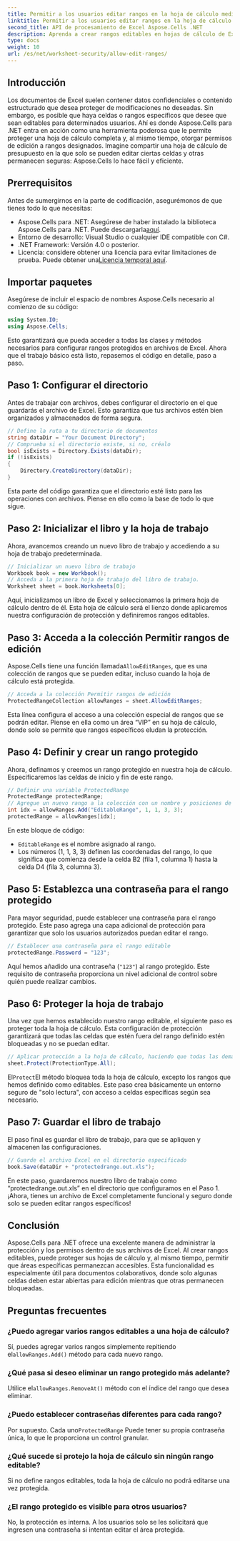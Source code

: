 ```yaml
---
title: Permitir a los usuarios editar rangos en la hoja de cálculo mediante Aspose.Cells
linktitle: Permitir a los usuarios editar rangos en la hoja de cálculo mediante Aspose.Cells
second_title: API de procesamiento de Excel Aspose.Cells .NET
description: Aprenda a crear rangos editables en hojas de cálculo de Excel utilizando Aspose.Cells para .NET, lo que permite editar celdas específicas mientras protege el resto con protección de la hoja de cálculo.
type: docs
weight: 10
url: /es/net/worksheet-security/allow-edit-ranges/
---
```

## Introducción
Los documentos de Excel suelen contener datos confidenciales o contenido estructurado que desea proteger de modificaciones no deseadas. Sin embargo, es posible que haya celdas o rangos específicos que desee que sean editables para determinados usuarios. Ahí es donde Aspose.Cells para .NET entra en acción como una herramienta poderosa que le permite proteger una hoja de cálculo completa y, al mismo tiempo, otorgar permisos de edición a rangos designados. Imagine compartir una hoja de cálculo de presupuesto en la que solo se pueden editar ciertas celdas y otras permanecen seguras: Aspose.Cells lo hace fácil y eficiente.
## Prerrequisitos
Antes de sumergirnos en la parte de codificación, asegurémonos de que tienes todo lo que necesitas:
-  Aspose.Cells para .NET: Asegúrese de haber instalado la biblioteca Aspose.Cells para .NET. Puede descargarla[aquí](https://releases.aspose.com/cells/net/).
- Entorno de desarrollo: Visual Studio o cualquier IDE compatible con C#.
- .NET Framework: Versión 4.0 o posterior.
- Licencia: considere obtener una licencia para evitar limitaciones de prueba. Puede obtener una[Licencia temporal aquí](https://purchase.aspose.com/temporary-license/).
## Importar paquetes
Asegúrese de incluir el espacio de nombres Aspose.Cells necesario al comienzo de su código:
```csharp
using System.IO;
using Aspose.Cells;
```
Esto garantizará que pueda acceder a todas las clases y métodos necesarios para configurar rangos protegidos en archivos de Excel.
Ahora que el trabajo básico está listo, repasemos el código en detalle, paso a paso.
## Paso 1: Configurar el directorio
Antes de trabajar con archivos, debes configurar el directorio en el que guardarás el archivo de Excel. Esto garantiza que tus archivos estén bien organizados y almacenados de forma segura.
```csharp
// Define la ruta a tu directorio de documentos
string dataDir = "Your Document Directory";
// Comprueba si el directorio existe, si no, créalo
bool isExists = Directory.Exists(dataDir);
if (!isExists)
{
    Directory.CreateDirectory(dataDir);
}
```
Esta parte del código garantiza que el directorio esté listo para las operaciones con archivos. Piense en ello como la base de todo lo que sigue.
## Paso 2: Inicializar el libro y la hoja de trabajo
Ahora, avancemos creando un nuevo libro de trabajo y accediendo a su hoja de trabajo predeterminada.
```csharp
// Inicializar un nuevo libro de trabajo
Workbook book = new Workbook();
// Acceda a la primera hoja de trabajo del libro de trabajo.
Worksheet sheet = book.Worksheets[0];
```
Aquí, inicializamos un libro de Excel y seleccionamos la primera hoja de cálculo dentro de él. Esta hoja de cálculo será el lienzo donde aplicaremos nuestra configuración de protección y definiremos rangos editables.
## Paso 3: Acceda a la colección Permitir rangos de edición
 Aspose.Cells tiene una función llamada`AllowEditRanges`, que es una colección de rangos que se pueden editar, incluso cuando la hoja de cálculo está protegida.
```csharp
// Acceda a la colección Permitir rangos de edición
ProtectedRangeCollection allowRanges = sheet.AllowEditRanges;
```
Esta línea configura el acceso a una colección especial de rangos que se podrán editar. Piense en ella como un área “VIP” en su hoja de cálculo, donde solo se permite que rangos específicos eludan la protección.
## Paso 4: Definir y crear un rango protegido
Ahora, definamos y creemos un rango protegido en nuestra hoja de cálculo. Especificaremos las celdas de inicio y fin de este rango.
```csharp
// Definir una variable ProtectedRange
ProtectedRange protectedRange;
// Agregue un nuevo rango a la colección con un nombre y posiciones de celda específicos
int idx = allowRanges.Add("EditableRange", 1, 1, 3, 3);
protectedRange = allowRanges[idx];
```
En este bloque de código:
- `EditableRange` es el nombre asignado al rango.
- Los números (1, 1, 3, 3) definen las coordenadas del rango, lo que significa que comienza desde la celda B2 (fila 1, columna 1) hasta la celda D4 (fila 3, columna 3).
## Paso 5: Establezca una contraseña para el rango protegido
Para mayor seguridad, puede establecer una contraseña para el rango protegido. Este paso agrega una capa adicional de protección para garantizar que solo los usuarios autorizados puedan editar el rango.
```csharp
// Establecer una contraseña para el rango editable
protectedRange.Password = "123";
```
Aquí hemos añadido una contraseña (`"123"`) al rango protegido. Este requisito de contraseña proporciona un nivel adicional de control sobre quién puede realizar cambios.
## Paso 6: Proteger la hoja de trabajo
Una vez que hemos establecido nuestro rango editable, el siguiente paso es proteger toda la hoja de cálculo. Esta configuración de protección garantizará que todas las celdas que estén fuera del rango definido estén bloqueadas y no se puedan editar.
```csharp
// Aplicar protección a la hoja de cálculo, haciendo que todas las demás celdas no sean editables
sheet.Protect(ProtectionType.All);
```
 El`Protect`El método bloquea toda la hoja de cálculo, excepto los rangos que hemos definido como editables. Este paso crea básicamente un entorno seguro de "solo lectura", con acceso a celdas específicas según sea necesario.
## Paso 7: Guardar el libro de trabajo
El paso final es guardar el libro de trabajo, para que se apliquen y almacenen las configuraciones.
```csharp
// Guarde el archivo Excel en el directorio especificado
book.Save(dataDir + "protectedrange.out.xls");
```
En este paso, guardaremos nuestro libro de trabajo como “protectedrange.out.xls” en el directorio que configuramos en el Paso 1. ¡Ahora, tienes un archivo de Excel completamente funcional y seguro donde solo se pueden editar rangos específicos!
## Conclusión
Aspose.Cells para .NET ofrece una excelente manera de administrar la protección y los permisos dentro de sus archivos de Excel. Al crear rangos editables, puede proteger sus hojas de cálculo y, al mismo tiempo, permitir que áreas específicas permanezcan accesibles. Esta funcionalidad es especialmente útil para documentos colaborativos, donde solo algunas celdas deben estar abiertas para edición mientras que otras permanecen bloqueadas.
## Preguntas frecuentes
### ¿Puedo agregar varios rangos editables a una hoja de cálculo?
Sí, puedes agregar varios rangos simplemente repitiendo el`allowRanges.Add()` método para cada nuevo rango.
### ¿Qué pasa si deseo eliminar un rango protegido más adelante?
 Utilice el`allowRanges.RemoveAt()` método con el índice del rango que desea eliminar.
### ¿Puedo establecer contraseñas diferentes para cada rango?
 Por supuesto. Cada uno`ProtectedRange` Puede tener su propia contraseña única, lo que le proporciona un control granular.
### ¿Qué sucede si protejo la hoja de cálculo sin ningún rango editable?
Si no define rangos editables, toda la hoja de cálculo no podrá editarse una vez protegida.
### ¿El rango protegido es visible para otros usuarios?
No, la protección es interna. A los usuarios solo se les solicitará que ingresen una contraseña si intentan editar el área protegida.
